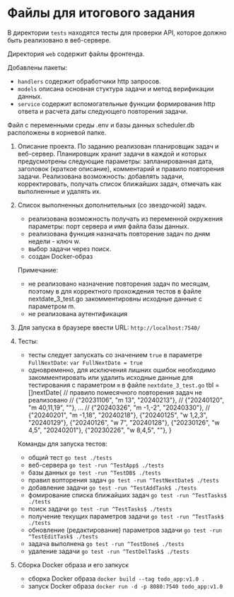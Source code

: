 # Файлы для итогового задания

В директории `tests` находятся тесты для проверки API, которое должно быть реализовано в веб-сервере.

Директория `web` содержит файлы фронтенда.

Добавлены пакеты:
- `handlers` содержит обработчики http запросов.
- `models` описана основная стуктура задачи и метод верификации данных.
- `service` содержит вспомогательные функции формирования http ответа и расчета даты следующего повторения задачи.

Файл с переменными среды .env и базы данных scheduler.db расположены в корневой папке.

1. Описание проекта.
	По заданию реализован планировщик задач и веб-сервер. Планировщик хранит задачи в каждой и которых предусмотрены следующие параметры: запланированная дата, заголовок (краткое описание), комментарий и правило повторения задачи.
	Реализована возможность: добавлять задачи, корректировать, получать список ближайших задач, отмечать как выполненные и удалять их.

2. Список выполненных дополнительных (со звездочкой) задач.
	- реализована возможность получать из переменной окружения параметры: порт сервера и имя файла базы данных.
	- реализована функция назначать повторение задач по дням недели - ключ w.
    - выбор задачи через поиск.
	- создан Docker-образ

	Примечание: 
	- не реализовано назначение повторения задач по месяцам, поэтому в для корректного прохождения тестов в файле nextdate_3_test.go закомментировны исходные данные с параметром m.
	- не реализована аутентификация

3. Для запуска в браузере ввести URL: `http://localhost:7540/`

4. Тесты:
	- тесты следует запускать со значением `true` в параметре `FullNextDate`: `var FullNextDate = true`
	- одновременно, для исключения лишних ошибок необходимо закомментировать или удалить исходные данные для тестирования с параметром `m` в файле `nextdate_3_test.go`
		tbl = []nextDate{
	        // правило помесячного повторения задач не реализовано
	        // {"20231106", "m 13", "20240213"},
	        // {"20240120", "m 40,11,19", ""},
	        ...
	        // {"20240326", "m -1,-2", "20240330"},
	        // {"20240201", "m -1,18", "20240218"},
	        {"20240125", "w 1,2,3", "20240129"},
	        {"20240126", "w 7", "20240128"},
	        {"20230126", "w 4,5", "20240201"},
	        {"20230226", "w 8,4,5", ""},
        }
    
    Команды для запуска тестов:
    - общий тест `go test ./tests`
    - веб-сервера `go test -run ^TestApp$ ./tests`
    - базы данных `go test -run ^TestDB$ ./tests`
    - правил вопторения задач `go test -run ^TestNextDate$ ./tests`
    - добавление задачи `go test -run ^TestAddTask$ ./tests`
    - фомирование списка ближайших задач `go test -run ^TestTasks$ ./tests`
    - поиск задачи `go test -run ^TestTasks$ ./tests`
    - получение текущих параметров задачи `go test -run ^TestTask$ ./tests`
    - обновление (редактирование) параметров задачи `go test -run ^TestEditTask$ ./tests`
    - задача выполнена `go test -run ^TestDone$ ./tests`
    - удаление задачи `go test -run ^TestDelTask$ ./tests`
		
5. Сборка Docker образа и его запкуск
	- сборка Docker образа `docker build --tag todo_app:v1.0 .`
	- запуск Docker образа  `docker run -d -p 8080:7540 todo_app:v1.0`
